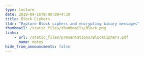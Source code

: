 ```yaml
---
type: lecture
date: 2018-09-16T8:00:00+4:30
title: Block Ciphers
tldr: "Explore Block ciphers and encrypting binary messages"
thumbnail: /static_files/thumbnails/Block.png
links: 
    - url: /static_files/presentations/BlockCiphers.pdf
      name: notes
hide_from_announcments: false
---
```


